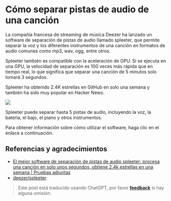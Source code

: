 # Cómo separar pistas de audio de una canción

La compañía francesa de streaming de música Deezer ha lanzado un software de separación de pistas de audio llamado spleeter, que permite separar la voz y los diferentes instrumentos de una canción en formatos de audio comunes como mp3, wav, ogg, entre otros.

Spleeter también es compatible con la aceleración de GPU. Si se ejecuta en una GPU, la velocidad de separación es 100 veces más rápida que en tiempo real, lo que significa que separar una canción de 5 minutos solo tomará 3 segundos.

Spleeter ha obtenido 2.4K estrellas en GitHub en solo una semana y también ha sido muy popular en Hacker News.

![](https://wiki-media-1253965369.cos.ap-guangzhou.myqcloud.com/img/20200226183140.png)

Spleeter puede separar hasta 5 pistas de audio, incluyendo la voz, la batería, el bajo, el piano y otros instrumentos.

Para obtener información sobre cómo utilizar el software, haga clic en el enlace a continuación.

## Referencias y agradecimientos

- [El mejor software de separación de pistas de audio spleeter: procesa una canción en solo unos segundos, obtiene 2.4k estrellas en una semana | Pruebas adjuntas](https://mp.weixin.qq.com/s?__biz=MzIzNjc1NzUzMw==&mid=2247532681&idx=3&sn=c7bc26f0213fa0312a786fa2fd465f5b&chksm=e8d0f7fbdfa77eed70625a42c2ad800574fe301952a444cb3dd35673e53ea3e752e8bf49c2ba&mpshare=1&scene=1&srcid=0226sB3EJ9huMA0id2uBucus&sharer_sharetime=1582712814438&sharer_shareid=57baeb2b96d0cff9b17ac2c15b36602b&key=978925f044652b73b66c4df54323f27d8f5109365d82bdd9f7e6d4a616679c8d9e6375c8c749d7439727c84f8725549aa2e6f5ec7d67f9d0f997654aaa3fb044d7fdc7f1e5ce534ca1f5e79222d48b3e&ascene=1&uin=MTk5MDUwOTA0Mg%3D%3D&devicetype=Windows+10&version=62080079&lang=zh_CN&exportkey=AwWV8jvw4L2hSmy%2BVK7JL7k%3D&pass_ticket=%2B%2Fs5mqUBkUbYMJV1cZ6LLdT4rpwnoGiQAvz1QyQpMhfrKWb9GbpDgnop6Filiqkd)
- [deezer/spleeter](https://github.com/deezer/spleeter)

> Este post está traducido usando ChatGPT, por favor [**feedback**](https://github.com/linyuxuanlin/Wiki_MkDocs/issues/new) si hay alguna omisión.